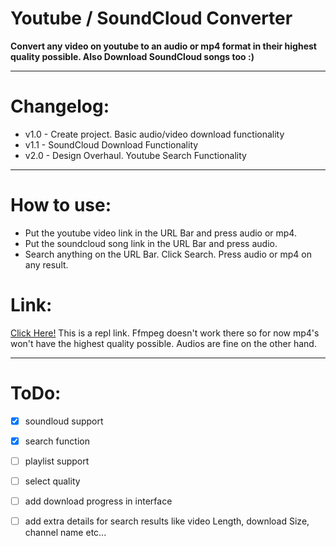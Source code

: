 # Youtube / SoundCloud Converter

**Convert any video on youtube to an audio or mp4 format in their highest quality possible. Also Download SoundCloud songs too :)**

---
# Changelog:
- v1.0 - Create project. Basic audio/video download functionality
- v1.1 - SoundCloud Download Functionality
- v2.0 - Design Overhaul. Youtube Search Functionality 

---

# How to use:
- Put the youtube video link in the URL Bar and press audio or mp4.
- Put the soundcloud song link in the URL Bar and press audio.
- Search anything on the URL Bar. Click Search. Press audio or mp4 on any result.

# Link:
[Click Here!](https://ytdl.deniscerri.repl.co/)
This is a repl link. Ffmpeg doesn't work there so for now mp4's won't have the highest quality possible. Audios are fine on the other hand.

---
# ToDo:
- [x] soundloud support
- [x] search function
- [ ] playlist support
- [ ] select quality
- [ ] add download progress in interface
- [ ] add extra details for search results like video Length, download Size, channel name etc...

